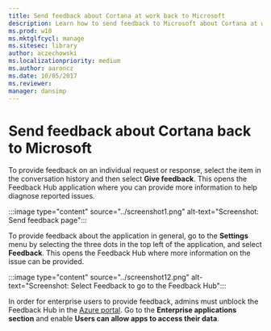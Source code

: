 ```yaml
---
title: Send feedback about Cortana at work back to Microsoft
description: Learn how to send feedback to Microsoft about Cortana at work so you can provide more information to help diagnose reported issues..
ms.prod: w10
ms.mktglfcycl: manage
ms.sitesec: library
author: aczechowski
ms.localizationpriority: medium
ms.author: aaroncz
ms.date: 10/05/2017
ms.reviewer: 
manager: dansimp
---
```


# Send feedback about Cortana back to Microsoft

To provide feedback on an individual request or response, select the item in the conversation history and then select **Give feedback**. This opens the Feedback Hub application where you can provide more information to help diagnose reported issues.

:::image type="content" source="../screenshot1.png" alt-text="Screenshot: Send feedback page":::

To provide feedback about the application in general, go to the **Settings** menu by selecting the three dots in the top left of the application, and select **Feedback**. This opens the Feedback Hub where more information on the issue can be provided.

:::image type="content" source="../screenshot12.png" alt-text="Screenshot: Select Feedback to go to the Feedback Hub":::

In order for enterprise users to provide feedback, admins must unblock the Feedback Hub in the [Azure portal](https://portal.azure.com/). Go to the **Enterprise applications section** and enable **Users can allow apps to access their data**.
